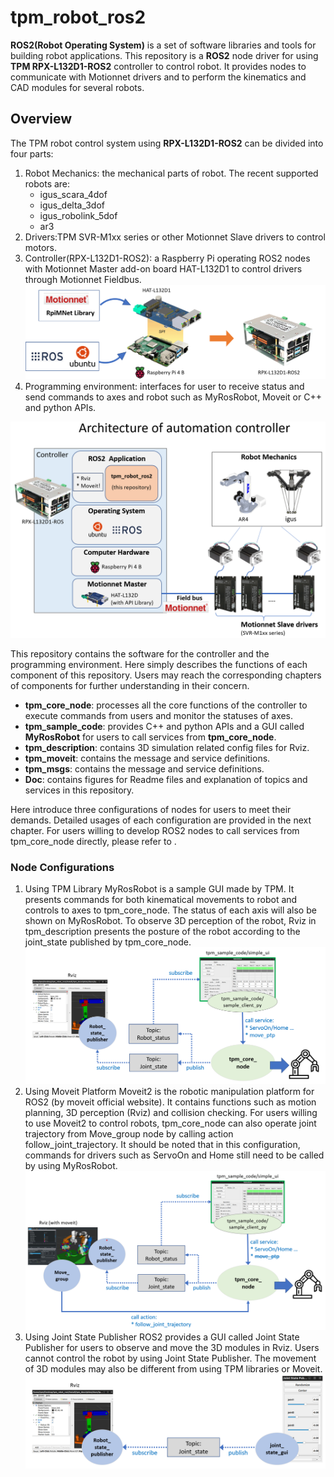 # tpm_robot_ros2
**ROS2(Robot Operating System)** is a set of software libraries and tools for building robot applications. This repository is a **ROS2** node driver for using **TPM RPX-L132D1-ROS2** controller to control robot. It provides nodes to communicate with Motionnet drivers and to perform the kinematics and CAD modules for several robots.

## Overview
The TPM robot control system using **RPX-L132D1-ROS2** can be divided into four parts:
1. Robot Mechanics: the mechanical parts of robot. The recent supported robots are:
    - igus_scara_4dof
    - igus_delta_3dof
    - igus_robolink_5dof
    - ar3
2. Drivers:TPM SVR-M1xx series or other Motionnet Slave drivers to control motors.
3. Controller(RPX-L132D1-ROS2): a Raspberry Pi operating ROS2 nodes with Motionnet Master add-on board HAT-L132D1 to control drivers through Motionnet Fieldbus.
![RPX-L132D1-ROS2](Image/RPX-L132D1-ROS2.png)
4. Programming environment: interfaces for user to receive status and send commands to axes and robot such as MyRosRobot, Moveit or C++ and python APIs.

![RPX-L132D1-ROS2](Image/Architecture%20of%20automation%20controller.png)

This repository contains the software for the controller and the programming environment. Here simply describes the functions of each component of this repository. Users may reach the corresponding chapters of components for further understanding in their concern.
- **tpm_core_node**: processes all the core functions of the controller to execute commands from users and monitor the statuses of axes.
- **tpm_sample_code**: provides C++ and python APIs and a GUI called **MyRosRobot** for users to call services from **tpm_core_node**.
- **tpm_description**: contains 3D simulation related config files for Rviz.
- **tpm_moveit**: contains the message and service definitions.
- **tpm_msgs**: contains the message and service definitions.
- **Doc**: contains figures for Readme files and explanation of topics and services in this repository.

Here introduce three configurations of nodes for users to meet their demands. Detailed usages of each configuration are provided in the next chapter. For users willing to develop ROS2 nodes to call services from tpm_core_node directly, please refer to .
### Node Configurations
1. Using TPM Library
MyRosRobot is a sample GUI made by TPM. It presents commands for both kinematical movements to robot and controls to axes to tpm_core_node. The status of each axis will also be shown on MyRosRobot. To observe 3D perception of the robot, Rviz in tpm_description presents the posture of the robot according to the joint_state published by tpm_core_node.
![Using TPM Library](Image/tpm_library.png)
2. Using Moveit Platform
Moveit2 is the robotic manipulation platform for ROS2 (by moveit official website). It contains functions such as motion planning, 3D perception (Rviz) and collision checking. For users willing to use Moveit2 to control robots, tpm_core_node can also operate joint trajectory from Move_group node by calling action follow_joint_trajectory. It should be noted that in this configuration, commands for drivers such as ServoOn and Home still need to be called by using MyRosRobot.
![Using moveit](Image/using%20moveit.png)
3. Using Joint State Publisher
ROS2 provides a GUI called Joint State Publisher for users to observe and move the 3D modules in Rviz. Users cannot control the robot by using Joint State Publisher. The movement of 3D modules may also be different from using TPM libraries or Moveit.
![Using joint state publisher](Image/pure_rviz.png)


